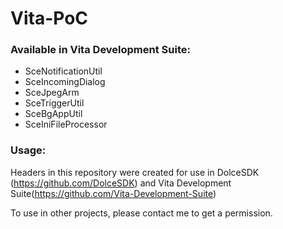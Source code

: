 # Vita-PoC

### Available in Vita Development Suite:

- SceNotificationUtil
- SceIncomingDialog
- SceJpegArm
- SceTriggerUtil
- SceBgAppUtil
- SceIniFileProcessor

### Usage:

Headers in this repository were created for use in DolceSDK (https://github.com/DolceSDK) and Vita Development Suite(https://github.com/Vita-Development-Suite)

To use in other projects, please contact me to get a permission.
